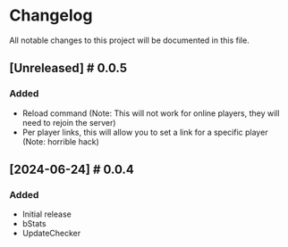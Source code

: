 # Changelog

All notable changes to this project will be documented in this file.

## [Unreleased] # 0.0.5

### Added
- Reload command (Note: This will not work for online players, they will need to rejoin the server)
- Per player links, this will allow you to set a link for a specific player (Note: horrible hack)

## [2024-06-24] # 0.0.4

### Added
- Initial release
- bStats
- UpdateChecker
